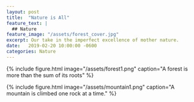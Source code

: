 ```yaml
---
layout: post
title:  "Nature is All"
feature_text: |
  ## Nature
feature_image: "/assets/forest_cover.jpg"
excerpt: Our take in the imperfect excellence of mother nature.
date:   2019-02-20 10:00:00 -0600
categories: Nature
---
```


{% include figure.html image="/assets/forest1.png" caption="A forest is more than the sum of its roots" %}

{% include figure.html image="/assets/mountain1.png" caption="A mountain is climbed one rock at a time." %}